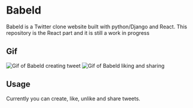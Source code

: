 # Babeld

Babeld is a Twitter clone website built with python/Django and React. This
repository is the React part and it is still a work in progress

## Gif
![Gif of Babeld creating tweet](https://media.giphy.com/media/fFxSitrFtQBJfwPwrQ/giphy.gif)
![Gif of Babeld liking and sharing](https://media.giphy.com/media/UwrIOFTSoYjDFcRT0f/giphy.gif)

## Usage
Currently you can create, like, unlike and share tweets.
